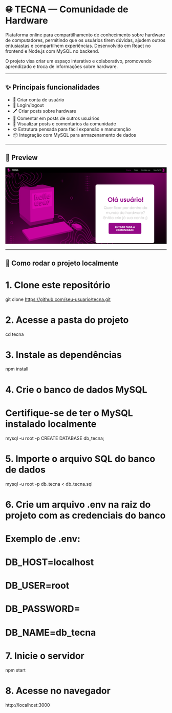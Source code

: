 # 🌐 TECNA — Comunidade de Hardware

Plataforma online para compartilhamento de conhecimento sobre hardware de computadores, permitindo que os usuários tirem dúvidas, ajudem outros entusiastas e compartilhem experiências. Desenvolvido em React no frontend e Node.js com MySQL no backend.

O projeto visa criar um espaço interativo e colaborativo, promovendo aprendizado e troca de informações sobre hardware.

---

## ✨ Principais funcionalidades
- 📝 Criar conta de usuário
- 🔑 Login/logout
- 🖊️ Criar posts sobre hardware
- 💬 Comentar em posts de outros usuários
- 👀 Visualizar posts e comentários da comunidade
- ⚙️ Estrutura pensada para fácil expansão e manutenção
- 📦 Integração com MySQL para armazenamento de dados

---

## 📸 Preview
![Preview da Tecna](./preview.png)  

---


## 🔧 Como rodar o projeto localmente

# 1. Clone este repositório
git clone https://github.com/seu-usuario/tecna.git

# 2. Acesse a pasta do projeto
cd tecna

# 3. Instale as dependências
npm install

# 4. Crie o banco de dados MySQL
# Certifique-se de ter o MySQL instalado localmente
mysql -u root -p
CREATE DATABASE db_tecna;

# 5. Importe o arquivo SQL do banco de dados
mysql -u root -p db_tecna < db_tecna.sql

# 6. Crie um arquivo .env na raiz do projeto com as credenciais do banco
# Exemplo de .env:
# DB_HOST=localhost
# DB_USER=root
# DB_PASSWORD=
# DB_NAME=db_tecna

# 7. Inicie o servidor
npm start

# 8. Acesse no navegador
http://localhost:3000

